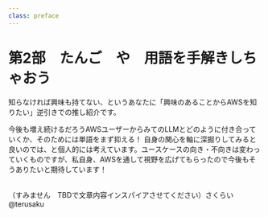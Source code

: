 ```yaml
---
class: preface
---
```


# 第2部　たんご　や　用語を手解きしちゃおう

知らなければ興味も持てない、というあなたに「興味のあることからAWSを知りたい」逆引きでの推し紹介です。

今後も増え続けるだろうAWSユーザーからみてのLLMとどのように付き合っていくか、そのためには単語をまず抑える！
自身の関心を軸に深掘りしてみると良いのでは、と個人的には考えています。ユースケースの向き・不向きは変わっていくものですが、私自身、AWSを通して視野を広げてもらったので今後もそうありたいと期待しています！

<br>

<div class="flush-right">
（すみません　TBDで文章内容インスパイアさせてください）さくらい @terusaku
</div>

